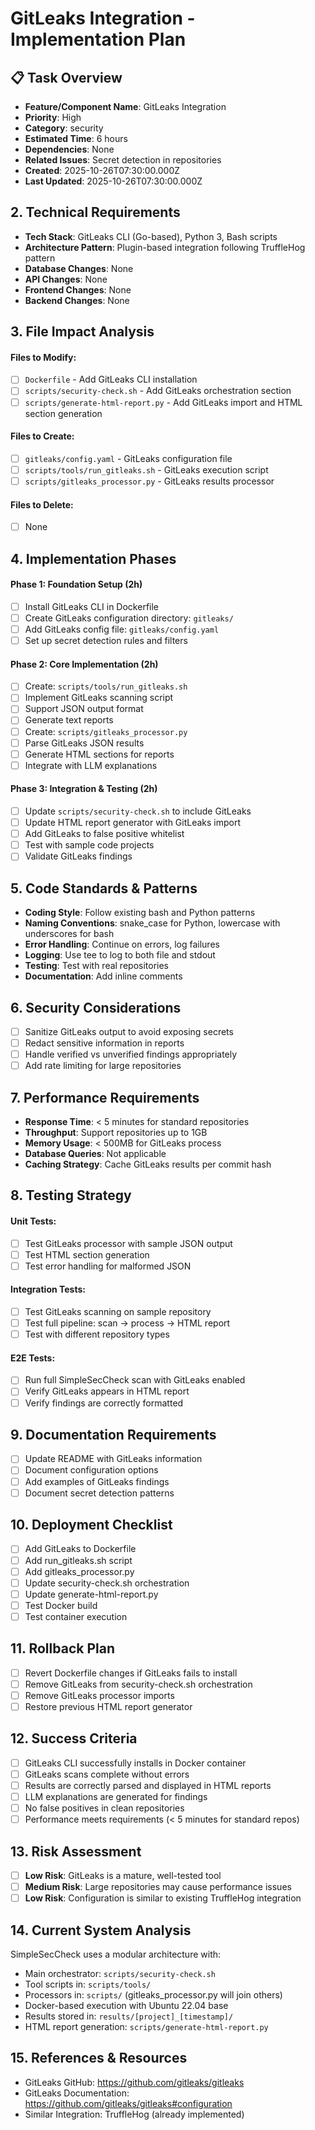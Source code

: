 # GitLeaks Integration - Implementation Plan

## 📋 Task Overview
- **Feature/Component Name**: GitLeaks Integration
- **Priority**: High
- **Category**: security
- **Estimated Time**: 6 hours
- **Dependencies**: None
- **Related Issues**: Secret detection in repositories
- **Created**: 2025-10-26T07:30:00.000Z
- **Last Updated**: 2025-10-26T07:30:00.000Z

## 2. Technical Requirements
- **Tech Stack**: GitLeaks CLI (Go-based), Python 3, Bash scripts
- **Architecture Pattern**: Plugin-based integration following TruffleHog pattern
- **Database Changes**: None
- **API Changes**: None
- **Frontend Changes**: None
- **Backend Changes**: None

## 3. File Impact Analysis
#### Files to Modify:
- [ ] `Dockerfile` - Add GitLeaks CLI installation
- [ ] `scripts/security-check.sh` - Add GitLeaks orchestration section
- [ ] `scripts/generate-html-report.py` - Add GitLeaks import and HTML section generation

#### Files to Create:
- [ ] `gitleaks/config.yaml` - GitLeaks configuration file
- [ ] `scripts/tools/run_gitleaks.sh` - GitLeaks execution script
- [ ] `scripts/gitleaks_processor.py` - GitLeaks results processor

#### Files to Delete:
- [ ] None

## 4. Implementation Phases
#### Phase 1: Foundation Setup (2h)
- [ ] Install GitLeaks CLI in Dockerfile
- [ ] Create GitLeaks configuration directory: `gitleaks/`
- [ ] Add GitLeaks config file: `gitleaks/config.yaml`
- [ ] Set up secret detection rules and filters

#### Phase 2: Core Implementation (2h)
- [ ] Create: `scripts/tools/run_gitleaks.sh`
- [ ] Implement GitLeaks scanning script
- [ ] Support JSON output format
- [ ] Generate text reports
- [ ] Create: `scripts/gitleaks_processor.py`
- [ ] Parse GitLeaks JSON results
- [ ] Generate HTML sections for reports
- [ ] Integrate with LLM explanations

#### Phase 3: Integration & Testing (2h)
- [ ] Update `scripts/security-check.sh` to include GitLeaks
- [ ] Update HTML report generator with GitLeaks import
- [ ] Add GitLeaks to false positive whitelist
- [ ] Test with sample code projects
- [ ] Validate GitLeaks findings

## 5. Code Standards & Patterns
- **Coding Style**: Follow existing bash and Python patterns
- **Naming Conventions**: snake_case for Python, lowercase with underscores for bash
- **Error Handling**: Continue on errors, log failures
- **Logging**: Use tee to log to both file and stdout
- **Testing**: Test with real repositories
- **Documentation**: Add inline comments

## 6. Security Considerations
- [ ] Sanitize GitLeaks output to avoid exposing secrets
- [ ] Redact sensitive information in reports
- [ ] Handle verified vs unverified findings appropriately
- [ ] Add rate limiting for large repositories

## 7. Performance Requirements
- **Response Time**: < 5 minutes for standard repositories
- **Throughput**: Support repositories up to 1GB
- **Memory Usage**: < 500MB for GitLeaks process
- **Database Queries**: Not applicable
- **Caching Strategy**: Cache GitLeaks results per commit hash

## 8. Testing Strategy
#### Unit Tests:
- [ ] Test GitLeaks processor with sample JSON output
- [ ] Test HTML section generation
- [ ] Test error handling for malformed JSON

#### Integration Tests:
- [ ] Test GitLeaks scanning on sample repository
- [ ] Test full pipeline: scan -> process -> HTML report
- [ ] Test with different repository types

#### E2E Tests:
- [ ] Run full SimpleSecCheck scan with GitLeaks enabled
- [ ] Verify GitLeaks appears in HTML report
- [ ] Verify findings are correctly formatted

## 9. Documentation Requirements
- [ ] Update README with GitLeaks information
- [ ] Document configuration options
- [ ] Add examples of GitLeaks findings
- [ ] Document secret detection patterns

## 10. Deployment Checklist
- [ ] Add GitLeaks to Dockerfile
- [ ] Add run_gitleaks.sh script
- [ ] Add gitleaks_processor.py
- [ ] Update security-check.sh orchestration
- [ ] Update generate-html-report.py
- [ ] Test Docker build
- [ ] Test container execution

## 11. Rollback Plan
- [ ] Revert Dockerfile changes if GitLeaks fails to install
- [ ] Remove GitLeaks from security-check.sh orchestration
- [ ] Remove GitLeaks processor imports
- [ ] Restore previous HTML report generator

## 12. Success Criteria
- [ ] GitLeaks CLI successfully installs in Docker container
- [ ] GitLeaks scans complete without errors
- [ ] Results are correctly parsed and displayed in HTML reports
- [ ] LLM explanations are generated for findings
- [ ] No false positives in clean repositories
- [ ] Performance meets requirements (< 5 minutes for standard repos)

## 13. Risk Assessment
- [ ] **Low Risk**: GitLeaks is a mature, well-tested tool
- [ ] **Medium Risk**: Large repositories may cause performance issues
- [ ] **Low Risk**: Configuration is similar to existing TruffleHog integration

## 14. Current System Analysis
SimpleSecCheck uses a modular architecture with:
- Main orchestrator: `scripts/security-check.sh`
- Tool scripts in: `scripts/tools/`
- Processors in: `scripts/` (gitleaks_processor.py will join others)
- Docker-based execution with Ubuntu 22.04 base
- Results stored in: `results/[project]_[timestamp]/`
- HTML report generation: `scripts/generate-html-report.py`

## 15. References & Resources
- GitLeaks GitHub: https://github.com/gitleaks/gitleaks
- GitLeaks Documentation: https://github.com/gitleaks/gitleaks#configuration
- Similar Integration: TruffleHog (already implemented)
